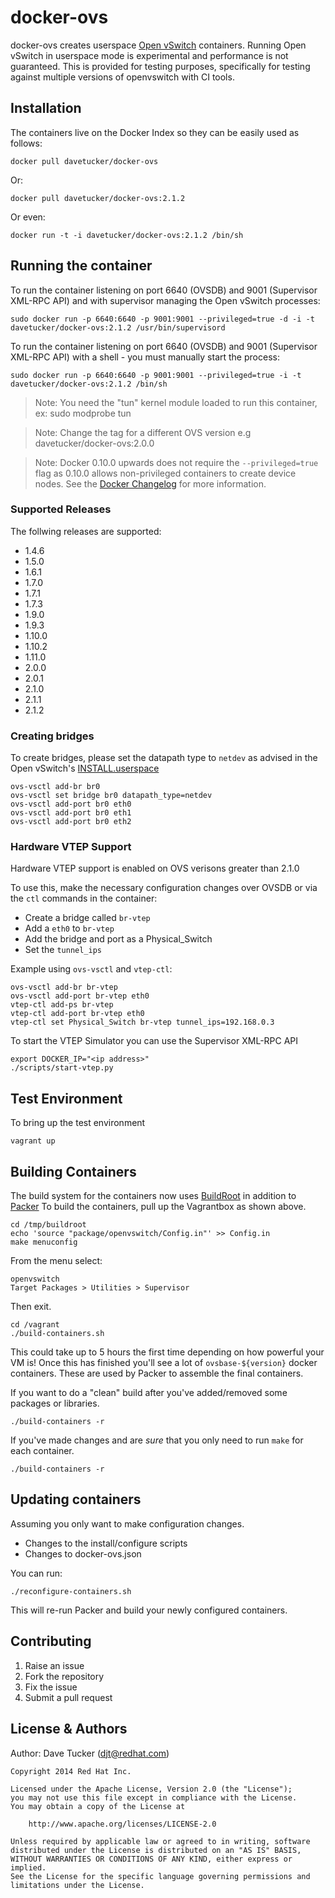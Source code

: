 docker-ovs
==========

docker-ovs creates userspace [Open vSwitch](http://openvswitch.org) containers.
Running Open vSwitch in userspace mode is experimental and performance is not guaranteed.
This is provided for testing purposes, specifically for testing against multiple versions of openvswitch with CI tools.

## Installation

The containers live on the Docker Index so they can be easily used as follows:

    docker pull davetucker/docker-ovs

Or:

    docker pull davetucker/docker-ovs:2.1.2

Or even:

    docker run -t -i davetucker/docker-ovs:2.1.2 /bin/sh

## Running the container

To run the container listening on port 6640 (OVSDB) and 9001 (Supervisor XML-RPC API) and with supervisor managing the Open vSwitch processes:

    sudo docker run -p 6640:6640 -p 9001:9001 --privileged=true -d -i -t davetucker/docker-ovs:2.1.2 /usr/bin/supervisord

To run the container listening on port 6640 (OVSDB) and 9001 (Supervisor XML-RPC API) with a shell - you must manually start the process:

    sudo docker run -p 6640:6640 -p 9001:9001 --privileged=true -i -t davetucker/docker-ovs:2.1.2 /bin/sh

> Note: You need the "tun" kernel module loaded to run this container, ex: sudo modprobe tun

> Note: Change the tag for a different OVS version e.g davetucker/docker-ovs:2.0.0

> Note: Docker 0.10.0 upwards does not require the `--privileged=true` flag as 0.10.0 allows non-privileged containers to create device nodes. See the [Docker Changelog](https://github.com/dotcloud/docker/blob/master/CHANGELOG.md) for more information.

### Supported Releases

The follwing releases are supported:

- 1.4.6
- 1.5.0
- 1.6.1
- 1.7.0
- 1.7.1
- 1.7.3
- 1.9.0
- 1.9.3
- 1.10.0
- 1.10.2
- 1.11.0
- 2.0.0
- 2.0.1
- 2.1.0
- 2.1.1
- 2.1.2

### Creating bridges

To create bridges, please set the datapath type to `netdev` as advised in the Open vSwitch's [INSTALL.userspace](http://git.openvswitch.org/cgi-bin/gitweb.cgi?p=openvswitch;a=blob;f=INSTALL.userspace;h=f54b93e2e54c2efdc88054519038d98390e4183c;hb=HEAD)

    ovs-vsctl add-br br0
    ovs-vsctl set bridge br0 datapath_type=netdev
    ovs-vsctl add-port br0 eth0
    ovs-vsctl add-port br0 eth1
    ovs-vsctl add-port br0 eth2

### Hardware VTEP Support

Hardware VTEP support is enabled on OVS verisons greater than 2.1.0

To use this, make the necessary configuration changes over OVSDB or via the `ctl` commands in the container:

- Create a bridge called `br-vtep`
- Add a `eth0` to `br-vtep`
- Add the bridge and port as a Physical_Switch
- Set the `tunnel_ips`

Example using `ovs-vsctl` and `vtep-ctl`:

    ovs-vsctl add-br br-vtep
    ovs-vsctl add-port br-vtep eth0
    vtep-ctl add-ps br-vtep
    vtep-ctl add-port br-vtep eth0
    vtep-ctl set Physical_Switch br-vtep tunnel_ips=192.168.0.3

To start the VTEP Simulator you can use the Supervisor XML-RPC API

    export DOCKER_IP="<ip address>"
    ./scripts/start-vtep.py

## Test Environment

To bring up the test environment

    vagrant up

## Building Containers

The build system for the containers now uses [BuildRoot](http://buildroot.uclibc.org/) in addition to [Packer](http://packer.io)
To build the containers, pull up the Vagrantbox as shown above.

    cd /tmp/buildroot
    echo 'source "package/openvswitch/Config.in"' >> Config.in
    make menuconfig

From the menu select:

    openvswitch
    Target Packages > Utilities > Supervisor

Then exit.

    cd /vagrant
    ./build-containers.sh

This could take up to 5 hours the first time depending on how powerful your VM is!
Once this has finished you'll see a lot of `ovsbase-${version}` docker containers.
These are used by Packer to assemble the final containers.

If you want to do a "clean" build after you've added/removed some packages or libraries.

    ./build-containers -r

If you've made changes and are *sure* that you only need to run `make` for each container.

    ./build-containers -r

## Updating containers

Assuming you only want to make configuration changes.

- Changes to the install/configure scripts
- Changes to docker-ovs.json

You can run:

    ./reconfigure-containers.sh

This will re-run Packer and build your newly configured containers.

## Contributing

1. Raise an issue
2. Fork the repository
3. Fix the issue
4. Submit a pull request

## License & Authors

Author: Dave Tucker (djt@redhat.com)

    Copyright 2014 Red Hat Inc.

    Licensed under the Apache License, Version 2.0 (the "License");
    you may not use this file except in compliance with the License.
    You may obtain a copy of the License at

        http://www.apache.org/licenses/LICENSE-2.0

    Unless required by applicable law or agreed to in writing, software
    distributed under the License is distributed on an "AS IS" BASIS,
    WITHOUT WARRANTIES OR CONDITIONS OF ANY KIND, either express or implied.
    See the License for the specific language governing permissions and
    limitations under the License.
